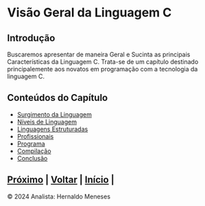 # Visão Geral da Linguagem C

## Introdução

Buscaremos apresentar de maneira Geral e Sucinta as principais Características da Linguagem C. Trata-se de um capítulo destinado principalemente aos novatos em programação com a tecnologia da linguagem C.

## Conteúdos do Capítulo

- [Surgimento da Linguagem](https://github.com/HernaldoMeneses/C/blob/main/2-Cap%C3%ADtulo/2.1-Into.md)
- [Níveis de Linguagem](https://github.com/HernaldoMeneses/C/blob/main/2-Cap%C3%ADtulo/2.1-Into.md)
- [Linguagens Estruturadas](https://github.com/HernaldoMeneses/C/blob/main/2-Cap%C3%ADtulo/2.1-Into.md)
- [Profissionais](https://github.com/HernaldoMeneses/C/blob/main/2-Cap%C3%ADtulo/2.1-Into.md)
- [Programa](https://github.com/HernaldoMeneses/C/blob/main/2-Cap%C3%ADtulo/2.1-Into.md)
- [Compilação](https://github.com/HernaldoMeneses/C/blob/main/2-Cap%C3%ADtulo/2.1-Into.md)
- [Conclusão](https://github.com/HernaldoMeneses/C/blob/main/2-Cap%C3%ADtulo/2.1-Into.md)

[Próximo](https://github.com/HernaldoMeneses/C/blob/main/2-Cap%C3%ADtulo/2.1-Into.md) | [Voltar](https://github.com/HernaldoMeneses/C/blob/main/1-Cap%C3%ADtulo/1.1-Visao-Geral.md) |   [Início](https://github.com/HernaldoMeneses/C/tree/main) |
---

&copy; 2024 Analista: Hernaldo Meneses